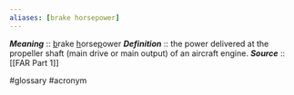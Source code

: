 ```yaml
---
aliases: [brake horsepower]
---
```

***Meaning*** :: <u>b</u>rake <u>h</u>orse<u>p</u>ower 
***Definition***    :: the power delivered at the propeller shaft (main drive or main output) of an aircraft engine.
***Source***         :: [[FAR Part 1]]

#glossary #acronym